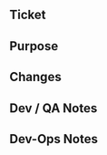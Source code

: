 <!-- Before submitting the PR, double check the target branch.
     - For critical hotfixes, select "master" as the target branch.
       Please (re)name your branch to "hotfix/<branch_name>".
     - For the rest, select "develop" as the target branch. Please
       (re)name your branch with a proper prefix listed below:
       - "feature/" for features - major updates
       - "patch/" for improvements - minor updates
       - "fix/" for bug fixes
     - For security issues, please check with the team lead before
       submitting your Pull Request.
-->

## Ticket

<!-- Link to the JIRA ticket, if applicable. For example:
     [ENG-000](https://openscience.atlassian.net/browse/ENG-000)
-->

## Purpose

<!-- Describe the purpose of your changes. -->

## Changes

<!-- Briefly describe or list your changes. -->

## Dev / QA Notes

<!-- Any special note for local development and/or QA testing? -->

## Dev-Ops Notes

<!-- Any special note for PR merge and/or server deployment? -->

